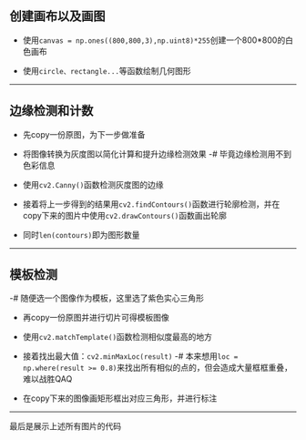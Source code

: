 ## 创建画布以及画图
- 使用`canvas = np.ones((800,800,3),np.uint8)*255`创建一个800*800的白色画布

- 使用`circle、rectangle...`等函数绘制几何图形

---

## 边缘检测和计数
- 先copy一份原图，为下一步做准备

- 将图像转换为灰度图以简化计算和提升边缘检测效果
-# 毕竟边缘检测用不到色彩信息

- 使用`cv2.Canny()`函数检测灰度图的边缘

- 接着将上一步得到的结果用`cv2.findContours()`函数进行轮廓检测，并在copy下来的图片中使用`cv2.drawContours()`函数画出轮廓

- 同时`len(contours)`即为图形数量

---

## 模板检测
-# 随便选一个图像作为模板，这里选了紫色实心三角形
- 再copy一份原图并进行切片可得模板图像

- 使用`cv2.matchTemplate()`函数检测相似度最高的地方

- 接着找出最大值：`cv2.minMaxLoc(result)`
-# 本来想用`loc = np.where(result >= 0.8)`来找出所有相似的点的，但会造成大量框框重叠，难以战胜QAQ

- 在copy下来的图像画矩形框出对应三角形，并进行标注

---

最后是展示上述所有图片的代码
